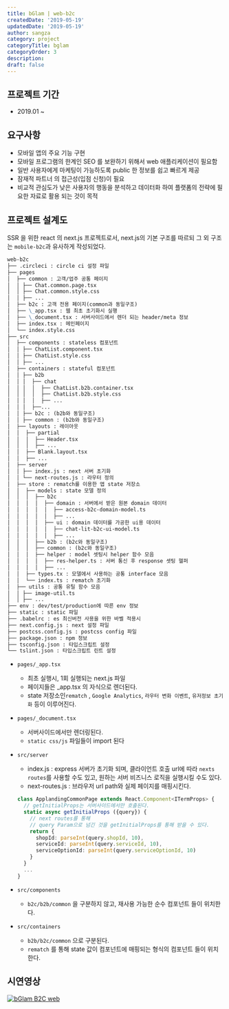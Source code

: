 ```yaml
---
title: bGlam | web-b2c
createdDate: '2019-05-19'
updatedDate: '2019-05-19'
author: sangza
category: project
categoryTitle: bglam
categoryOrder: 3
description:
draft: false
---
```


## 프로젝트 기간

- 2019.01 ~

## 요구사항

- 모바일 앱의 주요 기능 구현
- 모바일 프로그램의 한계인 SEO 를 보완하기 위해서 web 애플리케이션이 필요함
- 일반 사용자에게 마케팅이 가능하도록 public 한 정보를 쉽고 빠르게 제공
- 잠재적 파트너 의 접근성(입점 신청)이 필요
- 비교적 관심도가 낮은 사용자의 행동을 분석하고 데이터화 하여 플랫폼의 전략에 필요한 자료로 활용 되는 것이 목적

## 프로젝트 설계도

SSR 을 위한 react 의 next.js 프로젝트로서, next.js의 기본 구조를 따르되 그 외 구조는
`mobile-b2c`과 유사하게 작성되었다.

```markdown
web-b2c
├── .circleci : circle ci 설정 파일
├── pages
│  ├── common : 고객/업주 공통 페이지
│  │ ├── Chat.common.page.tsx
│  │ ├── Chat.common.style.css
│  │ ├── ...
│  ├── b2c : 고객 전용 페이지(common과 동일구조)
│  ├── \_app.tsx : 웹 최초 초기화시 실행
│  ├── \_document.tsx : 서버사이드에서 렌더 되는 header/meta 정보
│  ├── index.tsx : 메인페이지
│  └── index.style.css
├── src
│  ├── components : stateless 컴포넌트
│  │ ├── ChatList.component.tsx
│  │ ├── ChatList.style.css
│  │ ├── ...
│  ├── containers : stateful 컴포넌트
│  │ ├── b2b
│  │ │  ├── chat
│  │ │  │  ├── ChatList.b2b.container.tsx
│  │ │  │  ├── ChatList.b2b.style.css
│  │ │  │  ├── ...
│  │ │  ├──...
│  │ ├── b2c : (b2b와 동일구조)
│  │ ├── common : (b2b와 동일구조)
│  ├── layouts : 레이아웃
│  │  ├── partial
│  │  │  ├── Header.tsx
│  │  │  ├── ...
│  │  ├── Blank.layout.tsx
│  │  ├── ...
│  ├── server
│  │ ├── index.js : next 서버 초기화
│  │ └── next-routes.js : 라우터 정의
│  ├── store : rematch를 이용한 앱 state 저장소
│  │  ├── models : state 모델 정의
│  │  │  ├── b2c
│  │  │  │  ├── domain : 서버에서 받은 원본 domain 데이터
│  │  │  │  │  ├── access-b2c-domain-model.ts
│  │  │  │  │  ├── ...
│  │  │  │  ├── ui : domain 데이터를 가공한 ui용 데이터
│  │  │  │  │  ├── chat-lit-b2c-ui-model.ts
│  │  │  │  │  ├── ...
│  │  │  ├── b2b : (b2c와 동일구조)
│  │  │  ├── common : (b2c와 동일구조)
│  │  │  ├── helper : model 셋팅시 helper 함수 모음
│  │  │  │  ├── res-helper.ts : 서버 통신 후 response 셋팅 헬퍼
│  │  │  │  ├── ...
│  │  ├── types.tx : 모델에서 사용하는 공통 interface 모음
│  │  └── index.ts : rematch 초기화
│  ├── utils : 공통 유틸 함수 모음
│  │ ├── image-util.ts
│  │ ├── ...
├── env : dev/test/production에 따른 env 정보
├── static : static 파일
├── .babelrc : es 최신버전 사용을 위한 바벨 적용시
├── next.config.js : next 설정 파일
├── postcss.config.js : postcss config 파일
├── package.json : npm 정보
├── tsconfig.json : 타입스크립트 설정
└── tslint.json : 타입스크립트 린트 설정
```

- `pages/_app.tsx`

  - 최초 실행시, 1회 실행되는 next.js 파일
  - 페이지들은 \_app.tsx 의 자식으로 렌더된다.
  - state 저장소인`rematch` , `Google Analytics`, `라우터 변화 이벤트`,
    `유저정보 초기화` 등이 이루어진다.

- `pages/_document.tsx`

  - 서버사이드에서만 렌더링된다.
  - `static css/js` 파일들이 import 된다

- `src/server`

  - index.js : express 서버가 초기화 되며, 클라이언트 호출 url에 따라
    `nexts routes`를 사용할 수도 있고, 원하는 서버 비즈니스 로직을 실행시킬 수도 있다.
  - next-routes.js : 브라우저 url path와 실제 페이지를 매핑시킨다.

  ```typescript
  class ApplandingCommonPage extends React.Component<ITermProps> {
    // getInitialProps는 서버사이드에서만 호출된다.
    static async getInitialProps ({query}) {
      // next routes를 통해
      // query Param으로 넘긴 것을 getInitialProps를 통해 받을 수 있다.
      return {
        shopId: parseInt(query.shopId, 10),
        serviceId: parseInt(query.serviceId, 10),
        serviceOptionId: parseInt(query.serviceOptionId, 10)
      }
    }
    ...
  }
  ```

- `src/components`

  - `b2c/b2b/common` 을 구분하지 않고, 재사용 가능한 순수 컴포넌트 들이 위치한다.

- `src/containers`
  - `b2b/b2c/common` 으로 구분된다.
  - `rematch` 를 통해 state 값이 컴포넌트에 매핑되는 형식의 컴포넌트 들이 위치한다.

## 시연영상

[![bGlam B2C web](https://img.youtube.com/vi/wVIrlDs1w_8/0.jpg)](http://www.youtube.com/watch?v=wVIrlDs1w_8 'bGlam B2C web')
